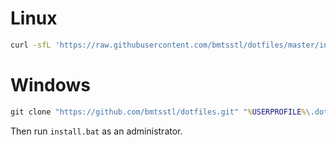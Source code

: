 # Linux
```sh
curl -sfL 'https://raw.githubusercontent.com/bmtsstl/dotfiles/master/install.sh' | sh -s
```
# Windows
```bat
git clone "https://github.com/bmtsstl/dotfiles.git" "%USERPROFILE%\.dotfiles"
```
Then run `install.bat` as an administrator.
